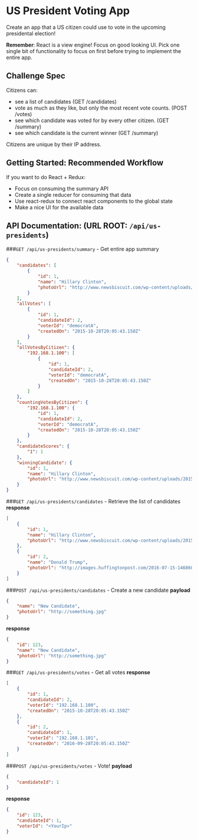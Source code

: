 # US President Voting App
Create an app that a US citizen could use to vote in the upcoming presidental election!

**Remember**: React is a view engine!  Focus on good looking UI. Pick one single bit of functionality to focus on first before trying to implement the entire app.

## Challenge Spec

Citizens can:

* see a list of candidates (GET /candidates)
* vote as much as they like, but only the most recent vote counts. (POST /votes)
* see which candidate was voted for by every other citizen. (GET /summary)
* see which candidate is the current winner (GET /summary)

Citizens are unique by their IP address.

## Getting Started: Recommended Workflow

If you want to do React + Redux:

* Focus on consuming the summary API
* Create a single reducer for consuming that data
* Use react-redux to connect react components to the global state
* Make a nice UI for the available data

## API Documentation: (URL ROOT: `/api/us-presidents`)

###`GET /api/us-presidents/summary` - Get entire app summary
```json
{
    "candidates": [
        {
            "id": 1,
            "name": "Hillary Clinton",
            "photoUrl": "http://www.newsbiscuit.com/wp-content/uploads/2015/10/hillary-clinton-womenjpeg-045d7.jpg"
        }
    ],
    "allVotes": [
        {
            "id": 1,
            "candidateId": 2,
            "voterId": "democratA",
            "createdOn": "2015-10-28T20:05:43.150Z"
        }
    ],
    "allVotesByCitizen": {
        "192.168.1.100": [
            {
                "id": 1,
                "candidateId": 2,
                "voterId": "democratA",
                "createdOn": "2015-10-28T20:05:43.150Z"
            }
        ]
    },
    "countingVotesByCitizen": {
        "192.168.1.100": {
            "id": 1,
            "candidateId": 2,
            "voterId": "democratA",
            "createdOn": "2015-10-28T20:05:43.150Z"
        }
    },
    "candidateScores": {
        "1": 1
    },
    "winningCandidate": {
        "id": 1,
        "name": "Hillary Clinton",
        "photoUrl": "http://www.newsbiscuit.com/wp-content/uploads/2015/10/hillary-clinton-womenjpeg-045d7.jpg"
    }
}
```

###`GET /api/us-presidents/candidates` - Retrieve the list of candidates
**response**
```json
[
    {
        "id": 1,
        "name": "Hillary Clinton",
        "photoUrl": "http://www.newsbiscuit.com/wp-content/uploads/2015/10/hillary-clinton-womenjpeg-045d7.jpg"
    },
    {
        "id": 2,
        "name": "Donald Trump",
        "photoUrl": "http://images.huffingtonpost.com/2016-07-15-1468607338-43291-DonaldTrumpangry.jpg"
    }
]
```

###`POST /api/us-presidents/candidates` - Create a new candidate
**payload**
```json
{
    "name": "New Candidate",
    "photoUrl": "http://something.jpg"
}
```
**response**
```json
{
    "id": 123,
    "name": "New Candidate",
    "photoUrl": "http://something.jpg"
}
```

###`GET /api/us-presidents/votes` - Get all votes
**response**
```json
[
    {
        "id": 1,
        "candidateId": 2,
        "voterId": "192.168.1.100",
        "createdOn": "2015-10-28T20:05:43.150Z"
    },
    {
        "id": 2,
        "candidateId": 1,
        "voterId": "192.168.1.101",
        "createdOn": "2016-09-28T20:05:43.150Z"
    }
]
```

###`POST /api/us-presidents/votes` - Vote!
**payload**
```json
{
    "candidateId": 1
}
```
**response**
```json
{
    "id": 123,
    "candidateId": 1,
    "voterId": "<YourIp>"
}
```
